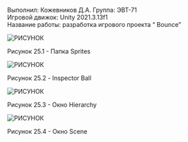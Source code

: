 Выполнил: Кожевников Д.А.
Группа: ЭВТ-71  
Игровой движок: Unity 2021.3.13f1  
Название работы: разработка игрового проекта “ Bounce”




![РИСУНОК](https://gspics.org/images/2022/12/04/0XYoVn.png)  

Рисунок 25.1 - Папка Sprites 

![РИСУНОК](https://gspics.org/images/2022/12/04/0XYp3u.png)  

Рисунок 25.2 - Inspector Ball

![РИСУНОК](https://gspics.org/images/2022/12/04/0XYyyo.png)  

Рисунок 25.3 - Окно Hierarchy

![РИСУНОК](https://gspics.org/images/2022/12/04/0XY7k9.png)  

Рисунок 25.4 - Окно Scene
